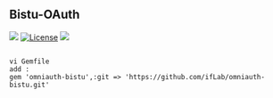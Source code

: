 Bistu-OAuth
-----------

[![](http://img.shields.io/badge/version-alpha-lightgrey.svg)](https://idefs.com)
[![License](http://img.shields.io/badge/license-GPLV3-brightgreen.svg)](http://opensource.org/licenses/GPL-3.0)
[![](http://img.shields.io/badge/powerd%20by-JasonZhu-brightgreen.svg)](https://idefs.com)

```shell

vi Gemfile
add :
gem 'omniauth-bistu',:git => 'https://github.com/ifLab/omniauth-bistu.git'
```